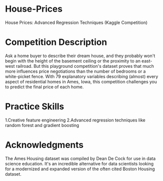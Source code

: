 # House-Prices

House Prices: Advanced Regression Techniques (Kaggle Competition)

# Competition Description

Ask a home buyer to describe their dream house, and they probably won't begin with the height of the basement ceiling or the proximity to an east-west railroad. But this playground competition's dataset proves that much more influences price negotiations than the number of bedrooms or a white-picket fence.
With 79 explanatory variables describing (almost) every aspect of residential homes in Ames, Iowa, this competition challenges you to predict the final price of each home.

# Practice Skills

   1.Creative feature engineering 
   2.Advanced regression techniques like random forest and gradient boosting

# Acknowledgments

The Ames Housing dataset was compiled by Dean De Cock for use in data science education. It's an incredible alternative for data scientists looking for a modernized and expanded version of the often cited Boston Housing dataset.

